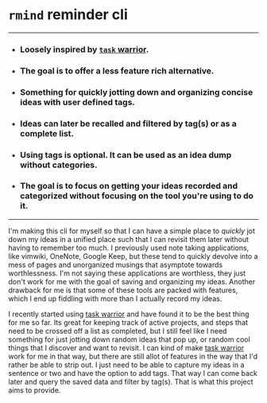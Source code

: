 # `rmind` reminder cli

---

-   ### Loosely inspired by [`task` warrior](https://github.com/GothenburgBitFactory/taskwarrior).

-   ### The goal is to offer a less feature rich alternative.

-   ### Something for quickly jotting down and organizing concise ideas with user defined tags.

-   ### Ideas can later be recalled and filtered by tag(s) or as a complete list.

-   ### Using tags is optional. It can be used as an idea dump without categories.

-   ### The goal is to focus on getting your ideas recorded and categorized without focusing on the tool you're using to do it.

---

I'm making this cli for myself so that I can have a simple place to _quickly_
jot down my ideas in a unified place such that I can revisit them later
without having to remember too much. I previously used note taking
applications, like vimwiki, OneNote, Google Keep, but these tend to quickly
devolve into a mess of pages and unorganized musings that asymptote towards
worthlessness. I'm not saying these applications are worthless, they just
don't work for me with the goal of saving and organizing my ideas. Another
drawback for me is that some of these tools are packed with features, which I
end up fiddling with more than I actually record my ideas.

I recently started using [task
warrior](https://github.com/GothenburgBitFactory/taskwarrior) and have found
it to be the best thing for me so far. Its great for keeping track of active
projects, and steps that need to be crossed off a list as completed, but I
still feel like I need something for just jotting down random ideas that pop
up, or random cool things that I discover and want to revisit. I can kind of
make [task warrior](https://github.com/GothenburgBitFactory/taskwarrior) work
for me in that way, but there are still allot of features in the way that I'd
rather be able to strip out. I just need to be able to capture my ideas in a
sentence or two and have the option to add tags. That way
I can come back later and query the saved data and filter by tag(s). That is
what this project aims to provide.
